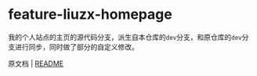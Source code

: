 # feature-liuzx-homepage

我的个人站点的主页的源代码分支，派生自本仓库的`dev`分支，和原仓库的`dev`分支进行同步，同时做了部分的自定义修改。

原文档 | [README](./README-dev.md)

